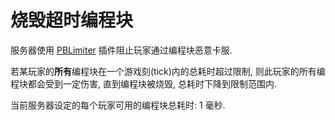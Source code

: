# 烧毁超时编程块

服务器使用 [PBLimiter](https://torchapi.com/plugins/view/?guid=c1905f3f-86ac-4c54-96d2-32f71f677f6e) 插件阻止玩家通过编程块恶意卡服.

若某玩家的**所有**编程块在一个游戏刻(tick)内的总耗时超过限制, 则此玩家的所有编程块都会受到一定伤害, 直到编程块被烧毁, 总耗时下降到限制范围内.

当前服务器设定的每个玩家可用的编程块总耗时: 1 毫秒.
